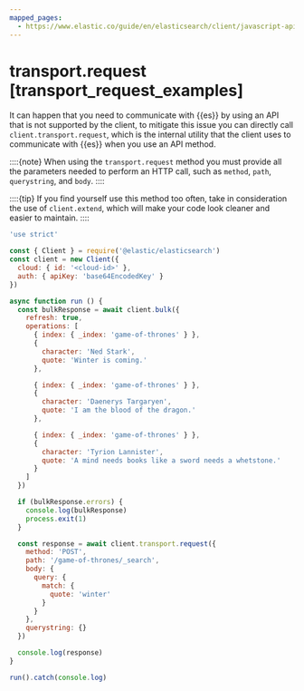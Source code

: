 ```yaml
---
mapped_pages:
  - https://www.elastic.co/guide/en/elasticsearch/client/javascript-api/current/transport_request_examples.html
---
```


# transport.request [transport_request_examples]

It can happen that you need to communicate with {{es}} by using an API that is not supported by the client, to mitigate this issue you can directly call `client.transport.request`, which is the internal utility that the client uses to communicate with {{es}} when you use an API method.

::::{note}
When using the `transport.request` method you must provide all the parameters needed to perform an HTTP call, such as `method`, `path`, `querystring`, and `body`.
::::


::::{tip}
If you find yourself use this method too often, take in consideration the use of `client.extend`, which will make your code look cleaner and easier to maintain.
::::


```js
'use strict'

const { Client } = require('@elastic/elasticsearch')
const client = new Client({
  cloud: { id: '<cloud-id>' },
  auth: { apiKey: 'base64EncodedKey' }
})

async function run () {
  const bulkResponse = await client.bulk({
    refresh: true,
    operations: [
      { index: { _index: 'game-of-thrones' } },
      {
        character: 'Ned Stark',
        quote: 'Winter is coming.'
      },

      { index: { _index: 'game-of-thrones' } },
      {
        character: 'Daenerys Targaryen',
        quote: 'I am the blood of the dragon.'
      },

      { index: { _index: 'game-of-thrones' } },
      {
        character: 'Tyrion Lannister',
        quote: 'A mind needs books like a sword needs a whetstone.'
      }
    ]
  })

  if (bulkResponse.errors) {
    console.log(bulkResponse)
    process.exit(1)
  }

  const response = await client.transport.request({
    method: 'POST',
    path: '/game-of-thrones/_search',
    body: {
      query: {
        match: {
          quote: 'winter'
        }
      }
    },
    querystring: {}
  })

  console.log(response)
}

run().catch(console.log)
```

